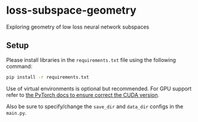 # loss-subspace-geometry

Exploring geometry of low loss neural network subspaces

## Setup

Please install libraries in the `requirements.txt` file using the following command:

```bash
pip install -r requirements.txt
```

Use of virtual environments is optional but recommended. For GPU support refer to [the PyTorch docs to ensure correct the CUDA version](https://pytorch.org/get-started/locally/).

Also be sure to specify/change the `save_dir` and `data_dir` configs in the `main.py`.